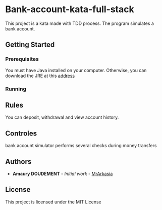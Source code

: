 # Bank-account-kata-full-stack

This project is a kata made with TDD process. The program simulates a bank account.

## Getting Started

### Prerequisites

You must have Java installed on your computer. Otherwise, you can download the JRE at this [address](https://www.java.com/fr/download/)

### Running

## Rules

You can deposit, withdrawal and view account history.

## Controles

 bank account simulator performs several checks during money transfers

## Authors

* **Amaury DOUDEMENT** - *Initial work* - [MrArkasia](https://github.com/MrArkasia)

## License

This project is licensed under the MIT License
